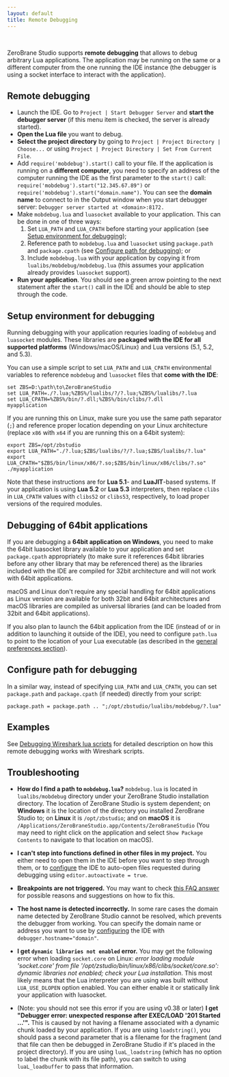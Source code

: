 ```yaml
---
layout: default
title: Remote Debugging
---
```


<ul id='toc'>&nbsp;</ul>

ZeroBrane Studio supports **remote debugging** that allows to debug arbitrary Lua applications.
The application may be running on the same or a different computer from the one running
the IDE instance (the debugger is using a socket interface to interact with the application).

## Remote debugging

* Launch the IDE.
Go to `Project | Start Debugger Server` and **start the debugger server** (if this menu item is checked, the server is already started).
* **Open the Lua file** you want to debug.
* **Select the project directory** by going to `Project | Project Directory | Choose...`
or using `Project | Project Directory | Set From Current File`.
* Add `require('mobdebug').start()` call to your file.
If the application is running on a **different computer**, you need to specify an address of the computer running the IDE as the first parameter to the `start()` call: `require('mobdebug').start("12.345.67.89")` or `require('mobdebug').start("domain.name")`.
You can see the **domain name** to connect to in the Output window when you start debugger server: `Debugger server started at <domain>:8172.`
* Make `mobdebug.lua` and `luasocket` available to your application. This can be done in one of three ways:
  1. Set `LUA_PATH` and `LUA_CPATH` before starting your application (see [Setup environment for debugging](#setup-environment-for-debugging));
  2. Reference path to `mobdebug.lua` and `luasocket` using `package.path` and `package.cpath` (see [Configure path for debugging](#configure-path-for-debugging)); or
  3. Include `mobdebug.lua` with your application by copying it from `lualibs/mobdebug/mobdebug.lua` (this assumes your application already provides `luasocket` support).
* **Run your application**. You should see a green arrow pointing to the next statement after the `start()` call in the IDE and should be able to step through the code.

## Setup environment for debugging

Running debugging with your application requries loading of `mobdebug` and `luasocket` modules. These libraries are **packaged with the IDE for all supported platforms** (Windows/macOS/Linux) and Lua versions (5.1, 5.2, and 5.3).

You can use a simple script to set `LUA_PATH` and `LUA_CPATH` environmental variables to reference `mobdebug` and `luasocket` files that **come with the IDE**:

    set ZBS=D:\path\to\ZeroBraneStudio
    set LUA_PATH=./?.lua;%ZBS%/lualibs/?/?.lua;%ZBS%/lualibs/?.lua
    set LUA_CPATH=%ZBS%/bin/?.dll;%ZBS%/bin/clibs/?.dll
    myapplication

If you are running this on Linux, make sure you use the same path separator (`;`)
and reference proper location depending on your Linux architecture (replace `x86` with `x64` if you are running this on a 64bit system):

    export ZBS=/opt/zbstudio
    export LUA_PATH="./?.lua;$ZBS/lualibs/?/?.lua;$ZBS/lualibs/?.lua"
    export LUA_CPATH="$ZBS/bin/linux/x86/?.so;$ZBS/bin/linux/x86/clibs/?.so"
    ./myapplication

Note that these instructions are for **Lua 5.1**- and **LuaJIT**-based systems.
If your application is using **Lua 5.2** or **Lua 5.3** interpreters, then replace `clibs` in `LUA_CPATH`
values with `clibs52` or `clibs53`, respectively, to load proper versions of the required modules.

## Debugging of 64bit applications

If you are debugging a **64bit application on Windows**, you need to make the 64bit luasocket library available to your application
and set `package.cpath` appropriately (to make sure it references 64bit libraries before any other library that may be referenced there)
as the libraries included with the IDE are compiled for 32bit architecture and will not work with 64bit applications.

macOS and Linux don't require any special handling for 64bit applications as Linux version are available for both 32bit and 64bit architectures
and macOS libraries are compiled as universal libraries (and can be loaded from 32bit and 64bit applications).

If you also plan to launch the 64bit application from the IDE (instead of or in addition to
launching it outside of the IDE), you need to configure `path.lua` to point to the location of your Lua executable
(as described in the [general preferences section](doc-general-preferences#interpreter-path)).

## Configure path for debugging

In a similar way, instead of specifying `LUA_PATH` and `LUA_CPATH`, you can set `package.path` and `package.cpath` (if needed) directly from your script:

    package.path = package.path .. ";/opt/zbstudio/lualibs/mobdebug/?.lua"

## Examples

See [Debugging Wireshark lua scripts](http://notebook.kulchenko.com/zerobrane/debugging-wireshark-lua-scripts-with-zerobrane-studio) for detailed description on how this remote debugging works with Wireshark scripts.

## Troubleshooting

* **How do I find a path to `mobdebug.lua`?**
`mobdebug.lua` is located in `lualibs/mobdebug` directory under your ZeroBrane Studio installation directory.
The location of ZeroBrane Studio is system dependent;
on **Windows** it is the location of the directory you installed ZeroBrane Studio to;
on **Linux** it is `/opt/zbstudio`;
and on **macOS** it is `/Applications/ZeroBraneStudio.app/Contents/ZeroBraneStudio`
(You may need to right click on the application and select `Show Package Contents` to navigate to that location on macOS).

* **I can't step into functions defined in other files in my project.**
You either need to open them in the IDE before you want to step through them, or to [configure](doc-configuration) the IDE to auto-open files requested during debugging using `editor.autoactivate = true`.

* **Breakpoints are not triggered.**
You may want to check [this FAQ answer](doc-faq#why-breakpoints-are-not-triggered) for possible reasons and suggestions on how to fix this.

* **The host name is detected incorrectly.**
In some rare cases the domain name detected by ZeroBrane Studio cannot be resolved, which prevents the debugger from working.
You can specify the domain name or address you want to use by [configuring](doc-configuration) the IDE with `debugger.hostname="domain"`.

* **I get `dynamic libraries not enabled` error.**
You may get the following error when loading `socket.core` on Linux:
_error loading module 'socket.core' from file '/opt/zstudio/bin/linux/x86/clibs/socket/core.so': dynamic libraries not enabled; check your Lua installation_.
This most likely means that the Lua interpreter you are using was built without `LUA_USE_DLOPEN` option enabled.
You can either enable it or statically link your application with luasocket.

* (Note: you should not see this error if you are using v0.38 or later) **I get "Debugger error: unexpected response after EXEC/LOAD '201 Started ...'".**
This is caused by not having a filename associated with a dynamic chunk loaded by your application.
If you are using `loadstring()`, you should pass a second parameter that is a filename for the fragment (and that file can then be debugged in ZeroBrane Studio if it's placed in the project directory).
If you are using `luaL_loadstring` (which has no option to label the chunk with its file path), you can switch to using `luaL_loadbuffer` to pass that information.
